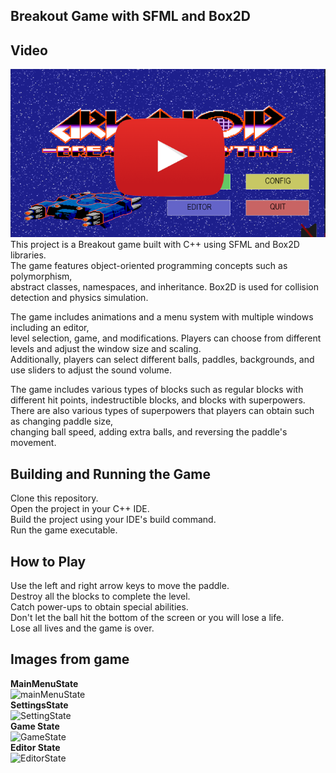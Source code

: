 ## Breakout Game with SFML and Box2D
## Video
[![Watch the video](/Arcanoid/Resources/Background/miniature.png)](https://youtu.be/i0wfcGx4zOw)<br>
This project is a Breakout game built with C++ using SFML and Box2D libraries. <br>
The game features object-oriented programming concepts such as polymorphism, <br>
abstract classes, namespaces, and inheritance. Box2D is used for collision detection and physics simulation.<br>

The game includes animations and a menu system with multiple windows including an editor,<br>
level selection, game, and modifications. Players can choose from different levels and adjust the window size and scaling.<br>
Additionally, players can select different balls, paddles, backgrounds, and use sliders to adjust the sound volume.<br>

The game includes various types of blocks such as regular blocks with different hit points, indestructible blocks, and blocks with superpowers.<br>
There are also various types of superpowers that players can obtain such as changing paddle size,<br>
changing ball speed, adding extra balls, and reversing the paddle's movement.<br>

## Building and Running the Game
Clone this repository.<br>
Open the project in your C++ IDE.<br>
Build the project using your IDE's build command.<br>
Run the game executable.<br>
## How to Play
Use the left and right arrow keys to move the paddle.<br>
Destroy all the blocks to complete the level.<br>
Catch power-ups to obtain special abilities.<br>
Don't let the ball hit the bottom of the screen or you will lose a life.<br>
Lose all lives and the game is over.<br>


## Images from game
**MainMenuState**<br>
![mainMenuState](https://github.com/MateuszAmbrozy/Arcanoid/assets/127397482/fca691d3-7201-42bb-bebf-2decbd1aabe6)<br>
**SettingsState**<br>
![SettingState](https://github.com/MateuszAmbrozy/Arcanoid/assets/127397482/a8046796-5691-4d92-ac92-f1ffb6b6a48b)<br>
**Game State**<br>
![GameState](https://github.com/MateuszAmbrozy/Arcanoid/assets/127397482/993aa34e-a171-4932-ba1d-01d975433698)<br>
**Editor State**<br>
![EditorState](https://github.com/MateuszAmbrozy/Arcanoid/assets/127397482/4d7074cb-e7c2-4ec1-831d-e3bc8267103c)<br>
